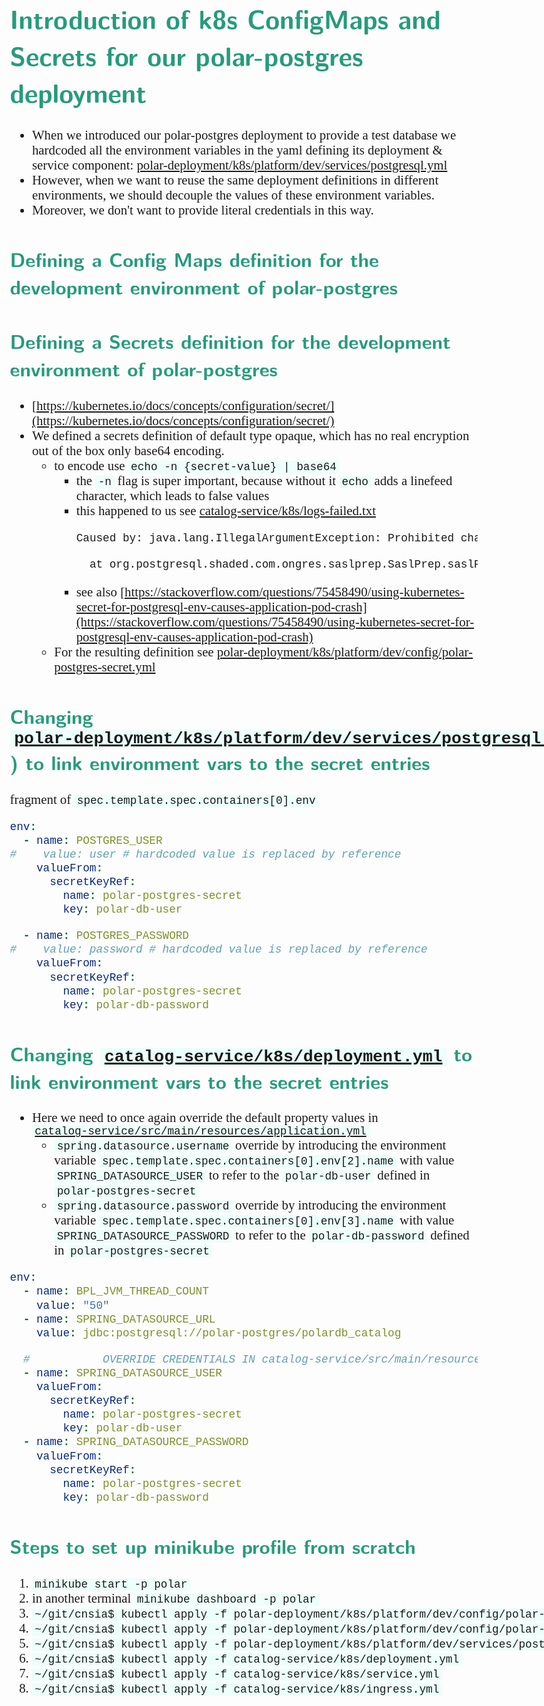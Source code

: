 <style>
body {
  font-family: "Gentium Basic", Cardo, "Linux Libertine o", "Palatino Linotype", Cambria, serif;
  font-size: 130% !important;
}
code {
	padding: 0 .25em;
	
	white-space: pre;
	font-family: "Tlwg mono", Consolas, "Liberation Mono", Menlo, Courier, monospace;
	
	background-color: #ECFFFA;
	//border: 1px solid #ccc;
	//border-radius: 3px;
}

kbd {
	display: inline-block;
	padding: 3px 5px;
	font-family: "Tlwg mono", Consolas, "Liberation Mono", Menlo, Courier, monospace;
	line-height: 10px;
	color: #555;
	vertical-align: middle;
	background-color: #ECFFFA;
	border: solid 1px #ccc;
	border-bottom-color: #bbb;
	border-radius: 3px;
	box-shadow: inset 0 -1px 0 #bbb;
}

h1,h2,h3,h4,h5 {
  color: #269B7D; 
  font-family: "fira sans", "Latin Modern Sans", Calibri, "Trebuchet MS", sans-serif;
}

img {
  width: auto; 
  height: 80%;
  max-height: 100%; 
}
</style>

# Introduction of k8s ConfigMaps and Secrets for our polar-postgres deployment
- When we introduced our polar-postgres deployment to provide a test database we hardcoded all the environment variables
in the yaml defining its deployment & service component: 
[polar-deployment/k8s/platform/dev/services/postgresql.yml](../../../polar-deployment/k8s/platform/dev/services/postgresql.yml)
- However, when we want to reuse the same deployment definitions in different environments, we should decouple the 
  values of these environment variables.
- Moreover, we don't want to provide literal credentials in this way.

## Defining a Config Maps definition for the development environment of polar-postgres



## Defining a Secrets definition for the development environment of polar-postgres
- [https://kubernetes.io/docs/concepts/configuration/secret/](https://kubernetes.io/docs/concepts/configuration/secret/)
- We defined a secrets definition of default type opaque, which has no real encryption out of the box only base64
  encoding.
  - to encode use `echo -n {secret-value} | base64`
    - the `-n` flag is super important, because without it `echo` adds a linefeed character, which leads to false values
    - this happened to us see [catalog-service/k8s/logs-failed.txt](../../k8s/logs-failed.txt)
      ```bash
      Caused by: java.lang.IllegalArgumentException: Prohibited character

        at org.postgresql.shaded.com.ongres.saslprep.SaslPrep.saslPrep(SaslPrep.java:105) ~[postgresql-42.7.3.jar:42.7.3]
      ```
    - see also [https://stackoverflow.com/questions/75458490/using-kubernetes-secret-for-postgresql-env-causes-application-pod-crash](https://stackoverflow.com/questions/75458490/using-kubernetes-secret-for-postgresql-env-causes-application-pod-crash)
  - For the resulting definition see [polar-deployment/k8s/platform/dev/config/polar-postgres-secret.yml](../../../polar-deployment/k8s/platform/dev/config/polar-postgres-secret.yml)

## Changing [`polar-deployment/k8s/platform/dev/services/postgresql.yml`](../../../polar-deployment/k8s/platform/dev/services/postgresql.yml)) to link environment vars to the secret entries
fragment of `spec.template.spec.containers[0].env`
```yaml
env:
  - name: POSTGRES_USER
#    value: user # hardcoded value is replaced by reference
    valueFrom:
      secretKeyRef:
        name: polar-postgres-secret
        key: polar-db-user

  - name: POSTGRES_PASSWORD
#    value: password # hardcoded value is replaced by reference
    valueFrom:
      secretKeyRef:
        name: polar-postgres-secret
        key: polar-db-password
```
## Changing [`catalog-service/k8s/deployment.yml`](../../k8s/deployment.yml) to link environment vars to the secret entries
- Here we need to once again override the default property values in 
  [`catalog-service/src/main/resources/application.yml`](../../src/main/resources/application.yml)
  - `spring.datasource.username` override by introducing the environment variable 
    `spec.template.spec.containers[0].env[2].name` with value `SPRING_DATASOURCE_USER` to refer to the 
    `polar-db-user` defined in `polar-postgres-secret`
  - `spring.datasource.password` override by introducing the environment variable
    `spec.template.spec.containers[0].env[3].name` with value `SPRING_DATASOURCE_PASSWORD` to refer to the
    `polar-db-password` defined in `polar-postgres-secret`
```yaml
env:
  - name: BPL_JVM_THREAD_COUNT
    value: "50"
  - name: SPRING_DATASOURCE_URL
    value: jdbc:postgresql://polar-postgres/polardb_catalog

  #           OVERRIDE CREDENTIALS IN catalog-service/src/main/resources/application.yml
  - name: SPRING_DATASOURCE_USER
    valueFrom:
      secretKeyRef:
        name: polar-postgres-secret
        key: polar-db-user
  - name: SPRING_DATASOURCE_PASSWORD
    valueFrom:
      secretKeyRef:
        name: polar-postgres-secret
        key: polar-db-password
```

## Steps to set up minikube profile from scratch
1. `minikube start -p polar`
2. in another terminal `minikube dashboard -p polar`
3. `~/git/cnsia$ kubectl apply -f polar-deployment/k8s/platform/dev/config/polar-postgres-config.yml`
4. `~/git/cnsia$ kubectl apply -f polar-deployment/k8s/platform/dev/config/polar-postgres-secret.yml`
5. `~/git/cnsia$ kubectl apply -f polar-deployment/k8s/platform/dev/services/postgresql.yml`
6. `~/git/cnsia$ kubectl apply -f catalog-service/k8s/deployment.yml`
7. `~/git/cnsia$ kubectl apply -f catalog-service/k8s/service.yml`
8. `~/git/cnsia$ kubectl apply -f catalog-service/k8s/ingress.yml`